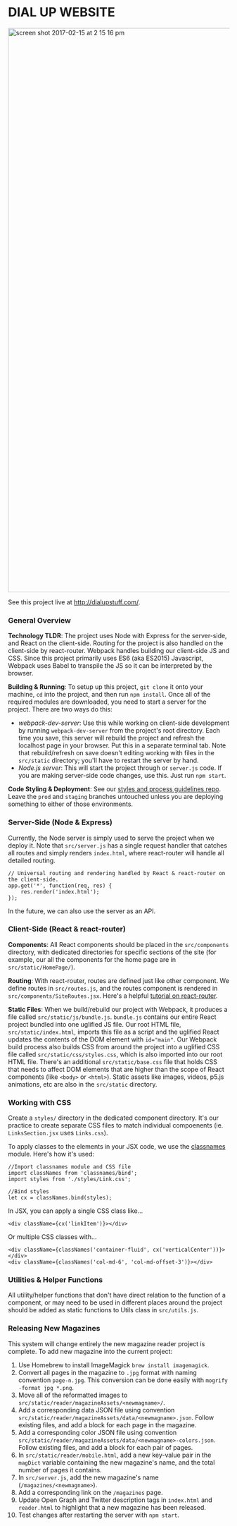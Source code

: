 # DIAL UP WEBSITE

<img width="1280" alt="screen shot 2017-02-15 at 2 15 16 pm" src="https://cloud.githubusercontent.com/assets/3255833/22993624/3d859e2a-f389-11e6-871c-b87c74c295ab.png">

See this project live at http://dialupstuff.com/.

### General Overview
**Technology TLDR**:
The project uses Node with Express for the server-side, and React on the client-side. Routing for the project is also handled on the client-side by react-router. Webpack handles building our client-side JS and CSS. Since this project primarily uses ES6 (aka ES2015) Javascript, Webpack uses Babel to transpile the JS so it can be interpreted by the browser.

**Building & Running**:
To setup up this project, `git clone` it onto your machine, `cd` into the project, and then run `npm install`. Once all of the required modules are downloaded, you need to start a server for the project. There are two ways do this:
- _webpack-dev-server_: Use this while working on client-side development by running `webpack-dev-server` from the project's root directory. Each time you save, this server will rebuild the project and refresh the localhost page in your browser. Put this in a separate terminal tab. Note that rebuild/refresh on save doesn't editing working with files in the `src/static` directory; you'll have to restart the server by hand.
- _Node.js server_: This will start the project through or `server.js` code. If you are making server-side code changes, use this. Just run `npm start`.

**Code Styling & Deployment**:
See our [styles and process guidelines repo](https://github.com/DialUpStuff/CODINGRULES). Leave the `prod` and `staging` branches untouched unless you are deploying something to either of those environments. 

### Server-Side (Node & Express)
Currently, the Node server is simply used to serve the project when we deploy it. Note that `src/server.js` has a single request handler that catches all routes and simply renders `index.html`, where react-router will handle all detailed routing.

```
// Universal routing and rendering handled by React & react-router on the client-side.
app.get('*', function(req, res) {
    res.render('index.html');
});
```

In the future, we can also use the server as an API.

### Client-Side (React & react-router)
**Components**: All React components should be placed in the `src/components` directory, with dedicated directories for specific sections of the site (for example, our all the components for the home page are in `src/static/HomePage/`).

**Routing**: With react-router, routes are defined just like other component. We define routes in `src/routes.js`, and the routes component is rendered in `src/components/SiteRoutes.jsx`. Here's a helpful [tutorial on react-router](https://css-tricks.com/learning-react-router/).

**Static Files**: When we build/rebuild our project with Webpack, it produces a file called `src/static/js/bundle.js`. `bundle.js` contains our entire React project bundled into one uglified JS file. Our root HTML file, `src/static/index.html`, imports this file as a script and the uglified React updates the contents of the DOM element with `id="main"`. Our Webpack build process also builds CSS from around the project into a uglified CSS file called `src/static/css/styles.css`, which is also imported into our root HTML file. There's an additional `src/static/base.css` file that holds CSS that needs to affect DOM elements that are higher than the scope of React components (like `<body>` or `<html>`). Static assets like images, videos, p5.js animations, etc are also in the `src/static` directory. 

### Working with CSS
Create a `styles/` directory in the dedicated component directory. It's our practice to create separate CSS files to match individual compoenents (ie. `LinksSection.jsx` uses `Links.css`).

To apply classes to the elements in your JSX code, we use the [classnames](https://github.com/JedWatson/classnames) module. Here's how it's used:

```
//Import classnames module and CSS file
import classNames from 'classnames/bind';
import styles from './styles/Link.css';

//Bind styles
let cx = classNames.bind(styles);
```

In JSX, you can apply a single CSS class like...
```
<div className={cx('linkItem')}></div>
```

Or multiple CSS classes with...
```
<div className={classNames('container-fluid', cx('verticalCenter'))}></div>
<div className={classNames('col-md-6', 'col-md-offset-3')}></div>
```

### Utilities & Helper Functions
All utility/helper functions that don't have direct relation to the function of a component, or may need to be used in different places around the project should be added as static functions to Utils class in `src/utils.js`.

### Releasing New Magazines
This system will change entirely the new magazine reader project is complete. To add new magazine into the current project:

1. Use Homebrew to install ImageMagick `brew install imagemagick`.
2. Convert all pages in the magazine to `.jpg` format with naming convention `page-n.jpg`. This conversion can be done easily with `mogrify -format jpg *.png`.
3. Move all of the reformatted images to `src/static/reader/magazineAssets/<newmagname>/`.
4. Add a corresponding data JSON file using convention `src/static/reader/magazineAssets/data/<newmagname>.json`. Follow existing files, and add a block for each page in the magazine.
5. Add a corresponding color JSON file using convention `src/static/reader/magazineAssets/data/<newmagname>-colors.json`. Follow existing files, and add a block for each pair of pages.
6. In `src/static/reader/mobile.html`, add a new key-value pair in the `magDict` variable containing the new magazine's name, and the total number of pages it contains.
7. In `src/server.js`, add the new magazine's name (`/magazines/<newmagname>`).
8. Add a corresponding link on the `/magazines` page.
9. Update Open Graph and Twitter description tags in `index.html` and `reader.html` to highlight that a new magazine has been released.
10. Test changes after restarting the server with `npm start`.






